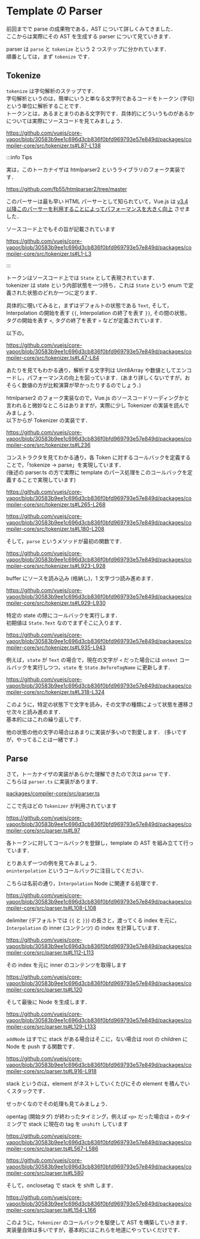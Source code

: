 # Template の Parser

前回までで parse の成果物である，AST について詳しくみてきました．\
ここからは実際にその AST を生成する parser について見ていきます．

parser は `parse` と `tokenize` という 2 つステップに分かれています．\
順番としては，まず `tokenize` です．

## Tokenize

`tokenize` は字句解析のステップです．\
字句解析というのは，簡単にいうと単なる文字列であるコードをトークン (字句) という単位に解析することです．\
トークンとは，あるまとまりのある文字列です．具体的にどういうものがあるかについては実際にソースコードを見てみましょう．

https://github.com/vuejs/core-vapor/blob/30583b9ee1c696d3cb836f0bfd969793e57e849d/packages/compiler-core/src/tokenizer.ts#L87-L138

:::info Tips

実は，このトーカナイザは htmlparser2 というライブラリのフォーク実装です．

https://github.com/fb55/htmlparser2/tree/master

このパーサーは最も早い HTML パーサーとして知られていて，Vue.js は [v3.4 以降このパーサーを利用することによってパフォーマンスを大きく向上](https://blog.vuejs.org/posts/vue-3-4#_2x-faster-parser-and-improved-sfc-build-performance) させました．

ソースコード上でもその旨が記載されています

https://github.com/vuejs/core-vapor/blob/30583b9ee1c696d3cb836f0bfd969793e57e849d/packages/compiler-core/src/tokenizer.ts#L1-L3

:::

トークンはソースコード上では `State` として表現されています．\
tokenizer は state という内部状態を一つ持ち，これは `State` という enum で定義された状態のどれか一つに定ります．

<div v-pre>

具体的に覗いてみると，まずはデフォルトの状態である `Text`, そして，Interpolation の開始を表す `{{`, Interpolation の終了を表す `}}`, その間の状態，タグの開始を表す `<`, タグの終了を表す `>` などが定義されています．

</div>

以下の，

<div v-pre>

https://github.com/vuejs/core-vapor/blob/30583b9ee1c696d3cb836f0bfd969793e57e849d/packages/compiler-core/src/tokenizer.ts#L47-L84

あたりを見てもわかる通り，解析する文字列は Uint8Array や数値としてエンコードし，パフォーマンスの向上を図っています．(あまり詳しくないですが，おそらく数値の方が比較演算が早かったりするのでしょう．)

htmlparser2 のフォーク実装なので，Vue.js のソースコードリーディングかと言われると微妙なところはありますが，実際に少し Tokenizer の実装を読んでみましょう．\
以下からが Tokenizer の実装です．

https://github.com/vuejs/core-vapor/blob/30583b9ee1c696d3cb836f0bfd969793e57e849d/packages/compiler-core/src/tokenizer.ts#L236

コンストラクタを見てわかる通り，各 Token に対するコールバックを定義することで，「tokenize -> parse」を実現しています．\
(後述の parser.ts の方で実際に template のパース処理をこのコールバックを定義することで実現しています)

https://github.com/vuejs/core-vapor/blob/30583b9ee1c696d3cb836f0bfd969793e57e849d/packages/compiler-core/src/tokenizer.ts#L265-L268

https://github.com/vuejs/core-vapor/blob/30583b9ee1c696d3cb836f0bfd969793e57e849d/packages/compiler-core/src/tokenizer.ts#L180-L208

そして，`parse` というメソッドが最初の関数です．

https://github.com/vuejs/core-vapor/blob/30583b9ee1c696d3cb836f0bfd969793e57e849d/packages/compiler-core/src/tokenizer.ts#L923-L928

buffer にソースを読み込み (格納し)，1 文字づつ読み進めます．

https://github.com/vuejs/core-vapor/blob/30583b9ee1c696d3cb836f0bfd969793e57e849d/packages/compiler-core/src/tokenizer.ts#L929-L930

特定の state の際にコールバックを実行します．\
初期値は `State.Text` なのでまずそこに入ります．

https://github.com/vuejs/core-vapor/blob/30583b9ee1c696d3cb836f0bfd969793e57e849d/packages/compiler-core/src/tokenizer.ts#L935-L943

例えば，`state` が `Text` の場合で，現在の文字が `<` だった場合には `ontext` コールバックを実行しつつ，`state` を `State.BeforeTagName` に更新します．

https://github.com/vuejs/core-vapor/blob/30583b9ee1c696d3cb836f0bfd969793e57e849d/packages/compiler-core/src/tokenizer.ts#L318-L324

このように，特定の状態下で文字を読み，その文字の種類によって状態を遷移させ次々と読み進めます．\
基本的にはこれの繰り返しです．

他の状態の他の文字の場合はあまりに実装が多いので割愛します．
(多いですが，やってることは一緒です．)

</div>

## Parse

さて，トーカナイザの実装があらかた理解できたので次は `parse` です．\
こちらは `parser.ts` に実装があります．

[packages/compiler-core/src/parser.ts](https://github.com/vuejs/core-vapor/blob/30583b9ee1c696d3cb836f0bfd969793e57e849d/packages/compiler-core/src/parser.ts)

ここで先ほどの `Tokenizer` が利用されています

https://github.com/vuejs/core-vapor/blob/30583b9ee1c696d3cb836f0bfd969793e57e849d/packages/compiler-core/src/parser.ts#L97

各トークンに対してコールバックを登録し，template の AST を組み立てて行っています．

とりあえず一つの例を見てみましょう．\
`oninterpolation` というコールバックに注目してください．

こちらは名前の通り，`Interpolation` Node に関連する処理です．

https://github.com/vuejs/core-vapor/blob/30583b9ee1c696d3cb836f0bfd969793e57e849d/packages/compiler-core/src/parser.ts#L108-L108

<div v-pre>

delimiter (デフォルトでは `{{` と `}}`) の長さと，渡ってくる index を元に，`Interpolation` の inner (コンテンツ) の index を計算しています．

</div>

https://github.com/vuejs/core-vapor/blob/30583b9ee1c696d3cb836f0bfd969793e57e849d/packages/compiler-core/src/parser.ts#L112-L113

その index を元に inner のコンテンツを取得します

https://github.com/vuejs/core-vapor/blob/30583b9ee1c696d3cb836f0bfd969793e57e849d/packages/compiler-core/src/parser.ts#L120

そして最後に Node を生成します．

https://github.com/vuejs/core-vapor/blob/30583b9ee1c696d3cb836f0bfd969793e57e849d/packages/compiler-core/src/parser.ts#L129-L133

`addNode` はすでに stack がある場合はそこに，ない場合は root の children に Node を push する関数です．

https://github.com/vuejs/core-vapor/blob/30583b9ee1c696d3cb836f0bfd969793e57e849d/packages/compiler-core/src/parser.ts#L916-L918

stack というのは，element がネストしていくたびにその element を積んでいくスタックです．

せっかくなのでその処理も見てみましょう．

opentag (開始タグ) が終わったタイミング，例えば `<p>` だった場合は `>` のタイミングで stack に現在の tag を `unshift` しています

https://github.com/vuejs/core-vapor/blob/30583b9ee1c696d3cb836f0bfd969793e57e849d/packages/compiler-core/src/parser.ts#L567-L586

https://github.com/vuejs/core-vapor/blob/30583b9ee1c696d3cb836f0bfd969793e57e849d/packages/compiler-core/src/parser.ts#L580

そして，onclosetag で stack を shift します．

https://github.com/vuejs/core-vapor/blob/30583b9ee1c696d3cb836f0bfd969793e57e849d/packages/compiler-core/src/parser.ts#L154-L166


このように，`Tokenizer` のコールバックを駆使して AST を構築していきます．\
実装量自体は多いですが，基本的にはこれらを地道にやっていくだけです．